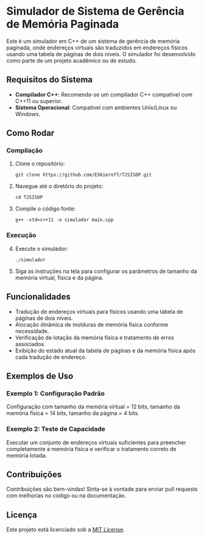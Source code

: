 
# Simulador de Sistema de Gerência de Memória Paginada

Este é um simulador em C++ de um sistema de gerência de memória paginada, onde endereços virtuais são traduzidos em endereços físicos usando uma tabela de páginas de dois níveis. O simulador foi desenvolvido como parte de um projeto acadêmico ou de estudo.

## Requisitos do Sistema

- **Compilador C++**: Recomenda-se um compilador C++ compatível com C++11 ou superior.
- **Sistema Operacional**: Compatível com ambientes Unix/Linux ou Windows.

## Como Rodar

### Compilação

1. Clone o repositório:

   ```
   git clone https://github.com/ESKieroff/T2SISOP.git
   ```

2. Navegue até o diretório do projeto:

   ```
   cd T2SISOP
   ```

3. Compile o código fonte:

   ```
   g++ -std=c++11 -o simulador main.cpp
   ```

### Execução

4. Execute o simulador:

   ```
   ./simulador
   ```

5. Siga as instruções na tela para configurar os parâmetros de tamanho da memória virtual, física e da página.

## Funcionalidades

- Tradução de endereços virtuais para físicos usando uma tabela de páginas de dois níveis.
- Alocação dinâmica de molduras de memória física conforme necessidade.
- Verificação de lotação da memória física e tratamento de erros associados.
- Exibição do estado atual da tabela de páginas e da memória física após cada tradução de endereço.

## Exemplos de Uso

### Exemplo 1: Configuração Padrão

Configuração com tamanho da memória virtual = 12 bits, tamanho da memória física = 14 bits, tamanho da página = 4 bits.

### Exemplo 2: Teste de Capacidade

Executar um conjunto de endereços virtuais suficientes para preencher completamente a memória física e verificar o tratamento correto de memória lotada.

## Contribuições

Contribuições são bem-vindas! Sinta-se à vontade para enviar pull requests com melhorias no código ou na documentação.

## Licença

Este projeto está licenciado sob a [MIT License](LICENSE).

